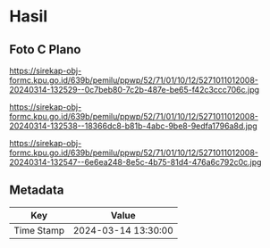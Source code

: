 # Hasil

## Foto C Plano

https://sirekap-obj-formc.kpu.go.id/639b/pemilu/ppwp/52/71/01/10/12/5271011012008-20240314-132529--0c7beb80-7c2b-487e-be65-f42c3ccc706c.jpg

https://sirekap-obj-formc.kpu.go.id/639b/pemilu/ppwp/52/71/01/10/12/5271011012008-20240314-132538--18366dc8-b81b-4abc-9be8-9edfa1796a8d.jpg

https://sirekap-obj-formc.kpu.go.id/639b/pemilu/ppwp/52/71/01/10/12/5271011012008-20240314-132547--6e6ea248-8e5c-4b75-81d4-476a6c792c0c.jpg


## Metadata

| Key        | Value               |
| ---------- | ------------------- |
| Time Stamp | 2024-03-14 13:30:00 |



